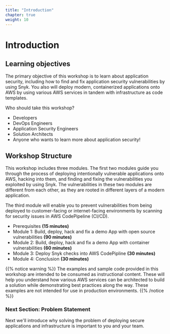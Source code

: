 ```yaml
---
title: "Introduction"
chapter: true
weight: 10
---
```


# Introduction

## Learning objectives

The primary objective of this workshop is to learn about application security, including how to find and fix application security vulnerabilities by using Snyk. You also will deploy modern, containerized applications onto AWS by using various AWS services in tandem with infrastructure as code templates.

Who should take this workshop?

* Developers
* DevOps Engineers
* Application Security Engineers
* Solution Architects
* Anyone who wants to learn more about application security!

## Workshop Structure

This workshop includes three modules. The first two modules guide you through the process of deploying intentionally vulnerable applications onto AWS, hacking into them, and finding and fixing the vulnerabilities you exploited by using Snyk. The vulnerabilities in these two modules are different from each other, as they are rooted in different layers of a modern application.

The third module will enable you to prevent vulnerabilities from being deployed to customer-facing or internet-facing environments by scanning for security issues in AWS CodePipeline (CI/CD).

- Prerequisites **(15 minutes)**
- Module 1: Build, deploy, hack and fix a demo App with open source vulnerabilities  **(90 minutes)**
- Module 2: Build, deploy, hack and fix a demo App with container vulnerabilities  **(60 minutes)**
- Module 3: Deploy Snyk checks into AWS CodePipline **(30 minutes)**
- Module 4: Conclusion **(30 minutes)**

{{% notice warning %}}
The examples and sample code provided in this workshop are intended to be consumed as instructional content. These will help you understand how various AWS services can be architected to build a solution while demonstrating best practices along the way. These examples are not intended for use in production environments.
{{% /notice %}}

### Next Section: Problem Statement
Next we'll introduce why solving the problem of deploying secure applications and infrastructure is important to you and your team.